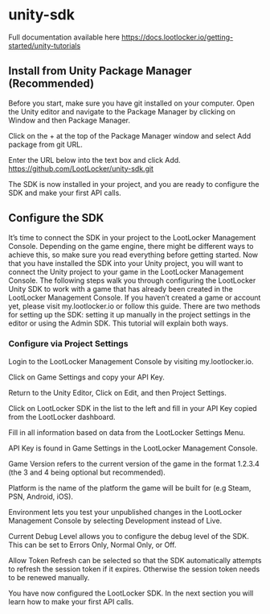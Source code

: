 # unity-sdk
Full documentation available here https://docs.lootlocker.io/getting-started/unity-tutorials

## Install from Unity Package Manager (Recommended)

Before you start, make sure you have git installed on your computer.
Open the Unity editor and navigate to the Package Manager by clicking on Window and then Package Manager.

Click on the + at the top of the Package Manager window and select Add package from git URL.

Enter the URL below into the text box and click Add. 
https://github.com/LootLocker/unity-sdk.git

The SDK is now installed in your project, and you are ready to configure the SDK and make your first API calls.

## Configure the SDK

It’s time to connect the SDK in your project to the LootLocker Management Console. Depending on the game engine, there might be different ways to achieve this, so make sure you read everything before getting started.
Now that you have installed the SDK into your Unity project, you will want to connect the Unity project to your game in the LootLocker Management Console. The following steps walk you through configuring the LootLocker Unity SDK to work with a game that has already been created in the LootLocker Management Console. If you haven’t created a game or account yet, please visit my.lootlocker.io or follow this guide.
There are two methods for setting up the SDK: setting it up manually in the project settings in the editor or using the Admin SDK. This tutorial will explain both ways.

### Configure via Project Settings
Login to the LootLocker Management Console by visiting my.lootlocker.io.

Click on Game Settings and copy your API Key.

Return to the Unity Editor, Click on Edit, and then Project Settings.

Click on LootLocker SDK in the list to the left and fill in your API Key copied from the LootLocker dashboard.

Fill in all information based on data from the LootLocker Settings Menu.

API Key is found in Game Settings in the LootLocker Management Console.

Game Version refers to the current version of the game in the format 1.2.3.4 (the 3 and 4 being optional but recommended).

Platform is the name of the platform the game will be built for (e.g Steam, PSN, Android, iOS).

Environment lets you test your unpublished changes in the LootLocker Management Console by selecting Development instead of Live.

Current Debug Level allows you to configure the debug level of the SDK. This can be set to Errors Only, Normal Only, or Off.

Allow Token Refresh can be selected so that the SDK automatically attempts to refresh the session token if it expires. Otherwise the session token needs to be renewed manually.

You have now configured the LootLocker SDK. In the next section you will learn how to make your first API calls.
